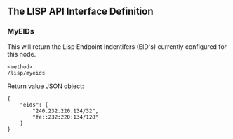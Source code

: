 The LISP API Interface Definition
-----------------------------------

### MyEIDs

This will return the Lisp Endpoint Indentifers (EID's) currently configured for this node.

```
<method>:
/lisp/myeids

```

Return value JSON object:
```
{
    "eids": [
        "240.232.220.134/32",
        "fe::232:220:134/128"
    ]
}
```